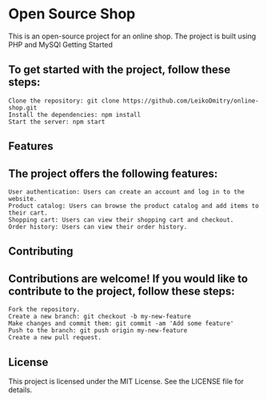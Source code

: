 Open Source Shop
================

This is an open-source project for an online shop. The project is built using PHP and MySQl
Getting Started

To get started with the project, follow these steps:
---------------------------------------------------

    Clone the repository: git clone https://github.com/LeikoDmitry/online-shop.git
    Install the dependencies: npm install
    Start the server: npm start

Features
--------

The project offers the following features:
------------------------------------------

    User authentication: Users can create an account and log in to the website.
    Product catalog: Users can browse the product catalog and add items to their cart.
    Shopping cart: Users can view their shopping cart and checkout.
    Order history: Users can view their order history.

Contributing
------------

Contributions are welcome! If you would like to contribute to the project, follow these steps:
----------------------------------------------------------------------------------------------

    Fork the repository.
    Create a new branch: git checkout -b my-new-feature
    Make changes and commit them: git commit -am 'Add some feature'
    Push to the branch: git push origin my-new-feature
    Create a new pull request.

License
-------

This project is licensed under the MIT License. See the LICENSE file for details.
